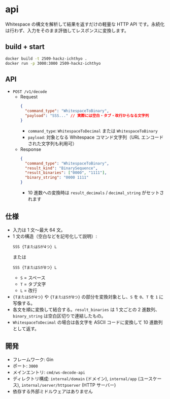 # api

Whitespace の構文を解析して結果を返すだけの軽量な HTTP API です。永続化は行わず、入力をそのまま評価してレスポンスに変換します。

## build + start

```sh
docker build -t 2509-hackz-ichthyo .
docker run -p 3000:3000 2509-hackz-ichthyo
```

## API

- `POST /v1/decode`
  - Request
    ```json
    {
      "command_type": "WhitespaceToBinary",
      "payload": "SSS..." // 実際には空白・タブ・改行からなる文字列
    }
    ```
    - `command_type`: `WhitespaceToDecimal` または `WhitespaceToBinary`
    - `payload`: 対象となる Whitespace コマンド文字列（URL エンコードされた文字列も利用可）
  - Response
    ```json
    {
      "command_type": "WhitespaceToBinary",
      "result_kind": "BinarySequence",
      "result_binaries": ["0000", "1111"],
      "binary_string": "0000 1111"
    }
    ```
    - 10 進数への変換時は `result_decimals` / `decimal_string` がセットされます

## 仕様

- 入力は 1 文～最大 64 文。
- 1 文の構造（空白などを記号化して説明）:
  ```
  SSS {TまたはSが4つ} L
  ```
  または
  ```
  SSS {TまたはSが8つ} L
  ```
  - `S` = スペース
  - `T` = タブ文字
  - `L` = 改行
- `{TまたはSが4つ}` や `{TまたはSが8つ}` の部分を変換対象とし、`S` を `0`、`T` を `1` に写像する。
- 各文を順に変換して結合する。`result_binaries` は 1 文ごとの 2 進数列、`binary_string` は空白区切りで連結したもの。
- `WhitespaceToDecimal` の場合は各文字を ASCII コードに変換して 10 進数列として返す。

## 開発

- フレームワーク: Gin
- ポート: `3000`
- メインエントリ: `cmd/ws-decode-api`
- ディレクトリ構成: `internal/domain` (ドメイン), `internal/app` (ユースケース), `internal/server/httpserver` (HTTP サーバー)
- 依存する外部ミドルウェアはありません
